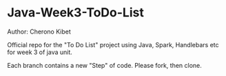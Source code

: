 # Java-Week3-ToDo-List

Author: Cherono Kibet

Official repo for the "To Do List" project using Java, Spark, Handlebars etc for week 3 of java unit.

Each branch contains a new "Step" of code. Please fork, then clone.
